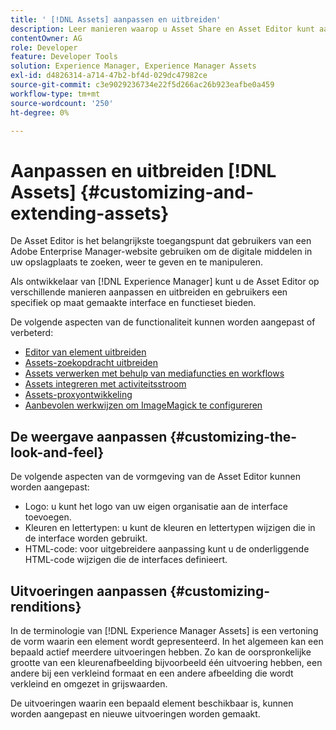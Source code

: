 ```yaml
---
title: ' [!DNL Assets] aanpassen en uitbreiden'
description: Leer manieren waarop u Asset Share en Asset Editor kunt aanpassen en uitbreiden, waarmee gebruikers een specifiek op maat gemaakte interface en een set functies krijgen.
contentOwner: AG
role: Developer
feature: Developer Tools
solution: Experience Manager, Experience Manager Assets
exl-id: d4826314-a714-47b2-bf4d-029dc47982ce
source-git-commit: c3e9029236734e22f5d266ac26b923eafbe0a459
workflow-type: tm+mt
source-wordcount: '250'
ht-degree: 0%

---
```


# Aanpassen en uitbreiden [!DNL Assets] {#customizing-and-extending-assets}

De Asset Editor is het belangrijkste toegangspunt dat gebruikers van een Adobe Enterprise Manager-website gebruiken om de digitale middelen in uw opslagplaats te zoeken, weer te geven en te manipuleren.

Als ontwikkelaar van [!DNL Experience Manager] kunt u de Asset Editor op verschillende manieren aanpassen en uitbreiden en gebruikers een specifiek op maat gemaakte interface en functieset bieden.

De volgende aspecten van de functionaliteit kunnen worden aangepast of verbeterd:

* [Editor van element uitbreiden](asseteditorx.md)
* [Assets-zoekopdracht uitbreiden](searchx.md)
* [Assets verwerken met behulp van mediafuncties en workflows](media-handlers.md)
* [Assets integreren met activiteitsstroom](extending-activity-stream.md)
* [Assets-proxyontwikkeling](proxy.md)
* [Aanbevolen werkwijzen om ImageMagick te configureren](best-practices-for-imagemagick.md)

## De weergave aanpassen {#customizing-the-look-and-feel}

De volgende aspecten van de vormgeving van de Asset Editor kunnen worden aangepast:

* Logo: u kunt het logo van uw eigen organisatie aan de interface toevoegen.
* Kleuren en lettertypen: u kunt de kleuren en lettertypen wijzigen die in de interface worden gebruikt.
* HTML-code: voor uitgebreidere aanpassing kunt u de onderliggende HTML-code wijzigen die de interfaces definieert.

## Uitvoeringen aanpassen {#customizing-renditions}

In de terminologie van [!DNL Experience Manager Assets] is een vertoning de vorm waarin een element wordt gepresenteerd. In het algemeen kan een bepaald actief meerdere uitvoeringen hebben. Zo kan de oorspronkelijke grootte van een kleurenafbeelding bijvoorbeeld één uitvoering hebben, een andere bij een verkleind formaat en een andere afbeelding die wordt verkleind en omgezet in grijswaarden.

De uitvoeringen waarin een bepaald element beschikbaar is, kunnen worden aangepast en nieuwe uitvoeringen worden gemaakt.
